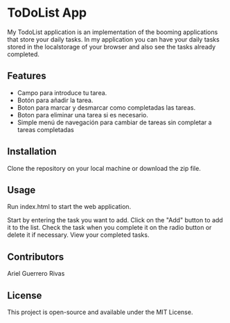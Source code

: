 # ToDoList App

My TodoList application is an implementation of the booming applications that store your daily tasks. In my application you can have your daily tasks stored in the localstorage of your browser and also see the tasks already completed.

## Features

- Campo para introduce tu tarea.
- Botón para añadir la tarea.
- Boton para marcar y desmarcar como completadas las tareas.
- Boton para eliminar una tarea si es necesario.
- Simple menú de navegación para cambiar de tareas sin completar a tareas completadas

## Installation

Clone the repository on your local machine or download the zip file.

## Usage

Run index.html to start the web application.

Start by entering the task you want to add.
Click on the "Add" button to add it to the list.
Check the task when you complete it on the radio button or delete it if necessary.
View your completed tasks.

## Contributors

Ariel Guerrero Rivas

## License

This project is open-source and available under the MIT License.
